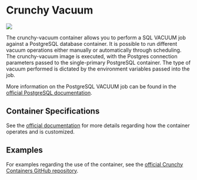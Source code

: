 # Crunchy Vacuum

![](https://raw.githubusercontent.com/k1ng440/crunchy-containers/master/images/crunchy_logo.png)

The crunchy-vacuum container allows you to perform a SQL VACUUM job against a PostgreSQL database container. It is possible to run different vacuum operations either manually or automatically through scheduling. The crunchy-vacuum image is executed, with the Postgres connection parameters passed to the single-primary PostgreSQL container. The type of vacuum performed is dictated by the environment variables passed into the job.

More information on the PostgreSQL VACUUM job can be found in the [official PostgreSQL documentation](https://www.postgresql.org/docs/current/static/sql-vacuum.html).

## Container Specifications

See the [official documentation](https://crunchydata.github.io/crunchy-containers/container-specifications/crunchy-vacuum/) for more details regarding how the container operates and is customized.

## Examples

For examples regarding the use of the container, see the [official Crunchy Containers GitHub repository](https://github.com/k1ng440/crunchy-containers/tree/master/examples/docker).
